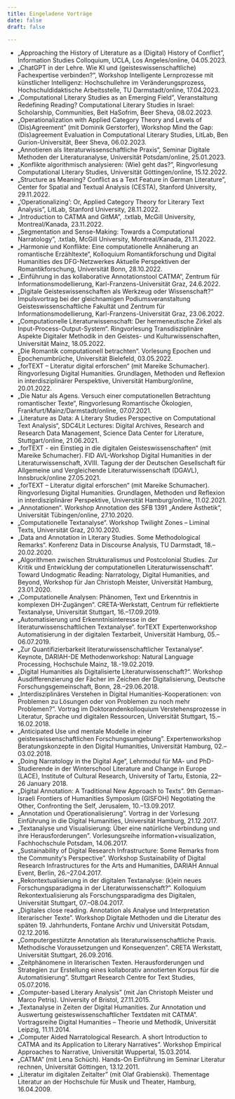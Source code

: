 ```yaml
---
title: Eingeladene Vorträge 
date: false
draft: false

---
```


- „Approaching the History of Literature as a (Digital) History of Conflict”, Information Studies Colloquium, UCLA, Los Angeles/online, 04.05.2023. 
- „ChatGPT in der Lehre. Wie KI und (geisteswissenschaftliche) Fachexpertise verbinden?“, Workshop Intelligente Lernprozesse mit künstlicher Intelligenz: Hochschullehre im Veränderungsprozess, Hochschuldidaktische Arbeitsstelle, TU Darmstadt/online, 17.04.2023.
- „Computational Literary Studies as an Emerging Field”, Veranstaltung Redefining Reading? Computational Literary Studies in Israel: Scholarship, Communities, Beit HaSofrim, Beer Sheva, 08.02.2023.
- „Operationalization with Applied Category Theory and Levels of (Dis)Agreement” (mit Dominik Gerstorfer), Workshop Mind the Gap: (Dis)agreement Evaluation in Computational Literary Studies, LitLab, Ben Gurion-Universität, Beer Sheva, 06.02.2023.
- „Annotieren als literaturwissenschaftliche Praxis“, Seminar Digitale Methoden der Literaturanalyse, Universität Potsdam/online, 25.01.2023. 
- „Konflikte algorithmisch analysieren: (Wie) geht das?”, Ringvorlesung Computational Literary Studies, Universität Göttingen/online, 15.12.2022.
- „Structure as Meaning? Conflict as a Text Feature in German Literature”, Center for Spatial and Textual Analysis (CESTA), Stanford University, 29.11.2022.
- „‘Operationalizing’: Or, Applied Category Theory for Literary Text Analysis”, LitLab, Stanford University, 28.11.2022.
- „Introduction to CATMA and GitMA”, .txtlab, McGill University, Montreal/Kanada, 23.11.2022.
- „Segmentation and Sense-Making: Towards a Computational Narratology”, .txtlab, McGill University, Montreal/Kanada, 21.11.2022.
- „Harmonie und Konflikte: Eine computationelle Annäherung an romantische Erzähltexte“, Kolloquium Romantikforschung und Digital Humanities des DFG-Netzwerkes Aktuelle Perspektiven der Romantikforschung, Universität Bonn, 28.10.2022.
- „Einführung in das kollaborative Annotationstool CATMA“, Zentrum für Informationsmodellierung, Karl-Franzens-Universität Graz, 24.6.2022.
- „Digitale Geisteswissenschaften als Werkzeug oder Wissenschaft?“ Impulsvortrag bei der gleichnamigen Podiumsveranstaltung Geisteswissenschaftliche Fakultät und Zentrum für Informationsmodellierung, Karl-Franzens-Universität Graz, 23.06.2022.
- „Computationelle Literaturwissenschaft: Der hermeneutische Zirkel als Input-Process-Output-System“. Ringvorlesung Transdisziplinäre Aspekte Digitaler Methodik in den Geistes- und Kulturwissenschaften, Universität Mainz, 18.05.2022.
- „Die Romantik computationell betrachten“. Vorlesung Epochen und Epochenumbrüche, Universität Bielefeld, 03.05.2022.
- „forTEXT – Literatur digital erforschen“ (mit Mareike Schumacher). Ringvorlesung Digital Humanities. Grundlagen, Methoden und Reflexion in interdisziplinärer Perspektive, Universität Hamburg/online, 20.01.2022.
- „Die Natur als Agens. Versuch einer computationellen Betrachtung romantischer Texte“, Ringvorlesung Romantische Ökologien, Frankfurt/Mainz/Darmstadt/online, 07.07.2021.
- „Literature as Data: A Literary Studies Perspective on Computational Text Analysis“, SDC4Lit Lectures: Digital Archives, Research and Research Data Management, Science Data Center for Literature, Stuttgart/online, 21.06.2021.
- „forTEXT - ein Einstieg in die digitalen Geisteswissenschaften“ (mit Mareike Schumacher). FID AVL-Workshop Digital Humanities in der Literaturwissenschaft, XVIII. Tagung der der Deutschen Gesellschaft für Allgemeine und Vergleichende Literaturwissenschaft (DGAVL), Innsbruck/online 27.05.2021.
- „forTEXT – Literatur digital erforschen“ (mit Mareike Schumacher). Ringvorlesung Digital Humanities. Grundlagen, Methoden und Reflexion in interdisziplinärer Perspektive, Universität Hamburg/online, 11.02.2021.
- „Annotationen“. Workshop Annotation des SFB 1391 „Andere Ästhetik“, Universität Tübingen/online, 27.10.2020.
- „Computationelle Textanalyse“.  Workshop Twilight Zones – Liminal Texts, Universität Graz, 20.10.2020.
- „Data and Annotation in Literary Studies. Some Methodological Remarks“. Konferenz Data in Discourse Analysis, TU Darmstadt, 18.–20.02.2020.
- „Algorithmen zwischen Strukturalismus und Postcolonial Studies. Zur Kritik und Entwicklung der computationellen Literaturwissenschaft“. Toward Undogmatic Reading: Narratology, Digital Humanities, and Beyond, Workshop für Jan Christoph Meister, Universität Hamburg, 23.01.2020.
- „Computationelle Analysen: Phänomen, Text und Erkenntnis in komplexen DH-Zugängen“. CRETA-Werkstatt, Centrum für reflektierte Textanalyse, Universität Stuttgart, 16.–17.09.2019.
- „Automatisierung und Erkenntnisinteresse in der literaturwissenschaftlichen Textanalyse“. forTEXT Expertenworkshop Automatisierung in der digitalen Textarbeit, Universität Hamburg, 05.–06.07.2019.
- „Zur Quantifizierbarkeit literaturwissenschaftlicher Textanalyse“. Keynote, DARIAH-DE Methodenworkshop: Natural Language Processing, Hochschule Mainz, 18.-19.02.2019.
- „Digital Humanities als Digitalisierte Literaturwissenschaft?“. Workshop Ausdifferenzierung der Fächer im Zeichen der Digitalisierung, Deutsche Forschungsgemeinschaft, Bonn, 28.–29.06.2018.
- „Interdisziplinäres Verstehen in Digital Humanities-Kooperationen: von Problemen zu Lösungen oder von Problemen zu noch mehr Problemen?”. Vortrag im Doktorandenkolloquium Verstehensprozesse in Literatur, Sprache und digitalen Ressourcen, Universität Stuttgart, 15.–16.02.2018.
- „Anticipated Use und mentale Modelle in einer geisteswissenschaftlichen Forschungsumgebung”. Expertenworkshop Beratungskonzepte in den Digital Humanities, Universität Hamburg, 02.–03.02.2018.
- „Doing Narratology in the Digital Age“, Lehrmodul für MA- und PhD-Studierende  in der Winterschool Literature and Change in Europe (LACE), Institute of Cultural Research, University of Tartu, Estonia, 22–26 January 2018. 
- „Digital Annotation: A Traditional New Approach to Texts”. 9th German-Israeli Frontiers of Humanities Symposium (GISFOH) Negotiating the Other, Confronting the Self, Jerusalem, 10.–13.09.2017.
- „Annotation und Operationalisierung”. Vortrag in der Vorlesung Einführung in die Digital Humanities, Universität Hamburg, 21.12.2017.
- „Textanalyse und Visualisierung: Über eine natürliche Verbindung und ihre Herausforderungen”. Vorlesungsreihe information+visualization, Fachhochschule Potsdam, 14.06.2017.
- „Sustainability of Digital Research Infrastructure: Some Remarks from the Community‘s Perspective”. Workshop Sustainability of Digital Research Infrastructures for the Arts and Humanities, DARIAH Annual Event, Berlin, 26.–27.04.2017.
- „Rekontextualisierung in der digitalen Textanalyse: (k)ein neues Forschungsparadigma in der Literaturwissenschaft?”. Kolloquium Rekontextualisierung als Forschungsparadigma des Digitalen, Universität Stuttgart, 07.–08.04.2017.
- „Digitales close reading. Annotation als Analyse und Interpretation literarischer Texte”. Workshop Digitale Methoden und die Literatur des späten 19. Jahrhunderts, Fontane Archiv und Universität Potsdam, 02.12.2016.
- „Computergestützte Annotation als literaturwissenschaftliche Praxis. Methodische Voraussetzungen und Konsequenzen”. CRETA Werkstatt, Universität Stuttgart, 26.09.2016.
- „Zeitphänomene in literarischen Texten. Herausforderungen und Strategien zur Erstellung eines kollaborativ annotierten Korpus für die Automatisierung”. Stuttgart Research Centre for Text Studies, 05.07.2016.
- „Computer-based Literary Analysis” (mit Jan Christoph Meister und Marco Petris). University of Bristol, 27.11.2015.
- „Textanalyse in Zeiten der Digital Humanities. Zur Annotation und Auswertung geisteswissenschaftlicher Textdaten mit CATMA”. Vortragsreihe Digital Humanities – Theorie und Methodik, Universität Leipzig, 11.11.2014.
- „Computer Aided Narratological Research. A short Introduction to CATMA and its Application to Literary Narratives”. Workshop Empirical Approaches to Narrative, Universität Wuppertal, 15.03.2014.
- „CATMA” (mit Lena Schüch). Hands-On Einführung im Seminar Literatur rechnen, Universität Göttingen, 13.12.2011.
- „Literatur im digitalen Zeitalter” (mit Olaf Grabienski). Thementage Literatur an der Hochschule für Musik und Theater, Hamburg, 16.04.2009.


